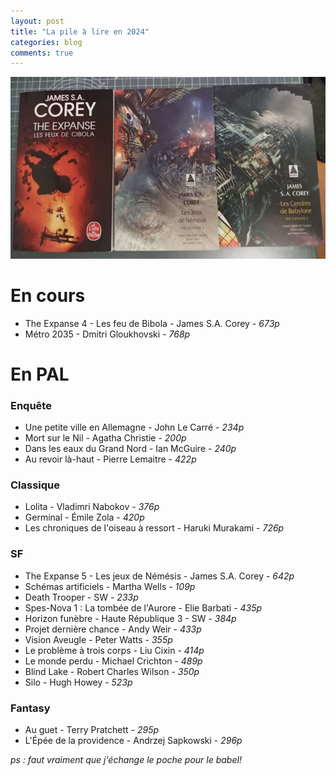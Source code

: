 ```yaml
---
layout: post
title: "La pile à lire en 2024"
categories: blog
comments: true
---
```


![The Expanse](https://github.com/homeostasie/bouquins/raw/master/_pics/blog/2024/the-expanse.jpg)

# En cours 

- The Expanse 4 - Les feu de Bibola - James S.A. Corey - *673p*
- Métro 2035 - Dmitri Gloukhovski - *768p*

# En PAL

### Enquête

- Une petite ville en Allemagne - John Le Carré - *234p*
- Mort sur le Nil - Agatha Christie - *200p*
- Dans les eaux du Grand Nord - Ian McGuire - *240p*
- Au revoir là-haut - Pierre Lemaitre - *422p*

### Classique

- Lolita - Vladimri Nabokov - *376p*
- Germinal - Émile Zola - *420p*
- Les chroniques de l'oiseau à ressort - Haruki Murakami - *726p*


### SF

- The Expanse 5 - Les jeux de Némésis - James S.A. Corey - *642p*
- Schémas artificiels - Martha Wells - *109p*
- Death Trooper - SW - *233p*
- Spes-Nova 1 : La tombée de l'Aurore - Elie Barbati - *435p*
- Horizon funèbre - Haute République 3 - SW - *384p*
- Projet dernière chance - Andy Weir - *433p*
- Vision Aveugle - Peter Watts - *355p*
- Le problème à trois corps - Liu Cixin - *414p*
- Le monde perdu - Michael Crichton - *489p*
- Blind Lake - Robert Charles Wilson - *350p*
- Silo - Hugh Howey - *523p*


### Fantasy

- Au guet - Terry Pratchett - *295p*
- L'Épée de la providence - Andrzej Sapkowski - *296p*

*ps : faut vraiment que j'échange le poche pour le babel!*